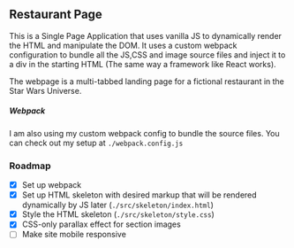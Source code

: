 ## Restaurant Page

This is a Single Page Application that uses vanilla JS to dynamically render the HTML and manipulate the DOM. It uses a custom webpack configuration to bundle all the JS,CSS and image source files and inject it to a div in the starting HTML (The same way a framework like React works).

The webpage is a multi-tabbed landing page for a fictional restaurant in the Star Wars Universe.

##### Webpack

I am also using my custom webpack config to bundle the source files. You can check out my setup at `./webpack.config.js`

### Roadmap

- [x] Set up webpack
- [x] Set up HTML skeleton with desired markup that will be rendered dynamically by JS later (`./src/skeleton/index.html`)
- [x] Style  the HTML skeleton (`./src/skeleton/style.css`)
- [x] CSS-only parallax effect for section images
- [ ] Make site mobile responsive
